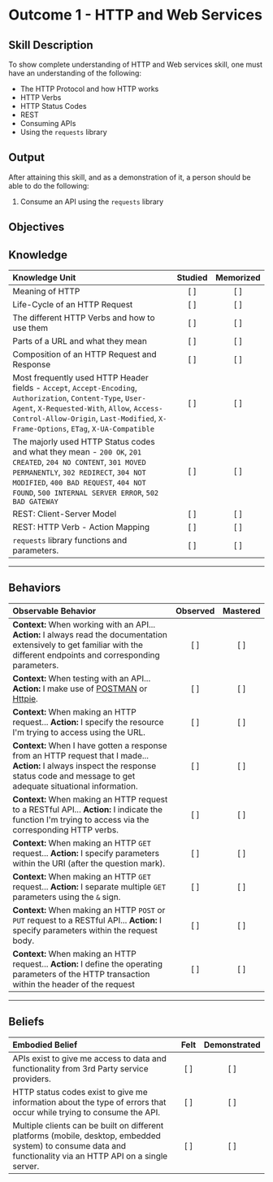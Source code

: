 # Outcome 1 - HTTP and Web Services

**Skill Description**
----------
To show complete understanding of HTTP and Web services skill, one must have an understanding of the following:

- The HTTP Protocol and how HTTP works
- HTTP Verbs
- HTTP Status Codes
- REST
- Consuming APIs
- Using the `requests` library


**Output**
----------
After attaining this skill, and as a demonstration of it, a person should be able to do the following:

1. Consume an API using the `requests` library

**Objectives**
----------
## **Knowledge**


| Knowledge Unit   |      Studied      | Memorized |
|:-------------|:------------------:|:--------:|
| Meaning of HTTP | [ ] | [ ] |
| Life-Cycle of an HTTP Request | [ ] | [ ] |
| The different HTTP Verbs and how to use them | [ ] | [ ] |
| Parts of a URL and what they mean | [ ] | [ ] |
| Composition of an HTTP Request and Response | [ ] | [ ] |
| Most frequently used HTTP Header fields - `Accept`, `Accept-Encoding`, `Authorization`, `Content-Type`, `User-Agent`, `X-Requested-With`, `Allow`, `Access-Control-Allow-Origin`, `Last-Modified`, `X-Frame-Options`, `ETag`, `X-UA-Compatible` | [ ] | [ ] |
| The majorly used HTTP Status codes and what they mean - `200 OK`, `201 CREATED`, `204 NO CONTENT`, `301 MOVED PERMANENTLY`, `302 REDIRECT`, `304 NOT MODIFIED`, `400 BAD REQUEST`, `404 NOT FOUND`, `500 INTERNAL SERVER ERROR`, `502 BAD GATEWAY` | [ ] | [ ] |
| REST: Client-Server Model | [ ] | [ ] |
| REST: HTTP Verb - Action Mapping | [ ] | [ ] |
| `requests` library functions and parameters. | [ ] | [ ] |


----------


## **Behaviors**

| Observable Behavior   |      Observed      | Mastered |
|:-------------|:------------------:|:--------:|
| **Context:** When working with an API... **Action:** I always read the documentation extensively to get familiar with the different endpoints and corresponding parameters. | [ ] | [ ] |
| **Context:** When testing with an API... **Action:** I make use of [POSTMAN](https://www.getpostman.com/) or [Httpie](https://github.com/jkbrzt/httpie). | [ ] | [ ] |
| **Context:** When making an HTTP request... **Action:** I specify the resource I'm trying to access using the URL. | [ ] | [ ] |
| **Context:** When I have gotten a response from an HTTP request that I made... **Action:** I always inspect the response status code and message to get adequate situational information. | [ ] | [ ] |
| **Context:** When making an HTTP request to a RESTful API... **Action:** I indicate the function I'm trying to access via the corresponding HTTP verbs.  | [ ] | [ ] |
| **Context:** When making an HTTP `GET` request... **Action:** I specify parameters within the URI (after the question mark). | [ ] | [ ] |
| **Context:** When making an HTTP `GET` request... **Action:** I separate multiple `GET` parameters using the `&` sign. | [ ] | [ ] |
| **Context:** When making an HTTP `POST` or `PUT` request to a RESTful API... **Action:** I specify parameters within the request body. | [ ] | [ ] |
| **Context:** When making an HTTP request... **Action:** I define the operating parameters of the HTTP transaction within the header of the request | [ ] | [ ] |



----------


## **Beliefs**


| Embodied Belief   |      Felt      | Demonstrated |
|:-------------|:------------------:|:--------:|
| APIs exist to give me access to data and functionality from 3rd Party service providers. | [ ] | [ ]  |
| HTTP status codes exist to give me information about the type of errors that occur while trying to consume the API. | [ ] | [ ]  |
| Multiple clients can be built on different platforms (mobile, desktop, embedded system) to consume data and functionality via an HTTP API on a single server. | [ ] | [ ]  |
